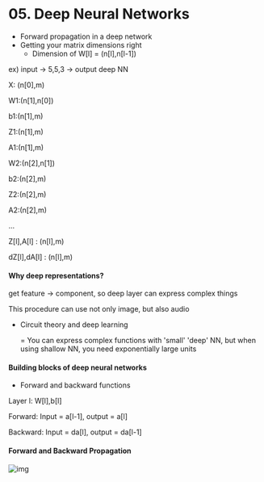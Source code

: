 # 05. Deep Neural Networks

- Forward propagation in a deep network
- Getting your matrix dimensions right
  - Dimension of W[l] = (n[l],n[l-1])

ex) input -> 5,5,3 -> output deep NN

X: (n[0],m)

W1:(n[1],n[0])

b1:(n[1],m)

Z1:(n[1],m)

A1:(n[1],m)



W2:(n[2],n[1])

b2:(n[2],m)

Z2:(n[2],m)

A2:(n[2],m)

...

Z[l],A[l] : (n[l],m)

dZ[l],dA[l] : (n[l],m)



#### Why deep representations?

get feature -> component, so deep layer can express complex things

This procedure can use not only image, but also audio



- Circuit theory and deep learning

  = You can express complex functions with 'small' 'deep' NN, but when using shallow NN, you need exponentially large units



#### Building blocks of deep neural networks

- Forward and backward functions

Layer l: W[l],b[l]

Forward: Input = a[l-1], output = a[l]

Backward: Input = da[l], output = da[l-1]



#### Forward and Backward Propagation

![img](https://d3c33hcgiwev3.cloudfront.net/imageAssetProxy.v1/3EXZkrZDEemCfwoJPcV7XA_8ba14e9c50511530d512da45f9037ac4_Screen-Shot-2019-08-04-at-6.09.44-AM.png?expiry=1566172800000&hmac=2OVCkVU-beYNl-9i4pDhUWPhCyyngJUFRR2wJjmk-og)













